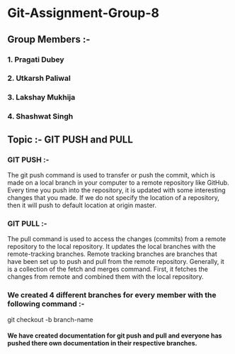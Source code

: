 # Git-Assignment-Group-8

## Group Members :-
### 1. Pragati Dubey
### 2. Utkarsh Paliwal
### 3. Lakshay Mukhija
### 4. Shashwat Singh

## Topic :- GIT PUSH and PULL

### GIT PUSH :-  

The git push command is used to transfer or push the commit, which is made on a local branch in your computer to a remote repository like GitHub. Every time you push into the repository, it is updated with some interesting changes that you made. If we do not specify the location of a repository, then it will push to default location at origin master.

### GIT PULL :-

The pull command is used to access the changes (commits) from a remote repository to the local repository. It updates the local branches with the remote-tracking branches. Remote tracking branches are branches that have been set up to push and pull from the remote repository. Generally, it is a collection of the fetch and merges command. First, it fetches the changes from remote and combined them with the local repository.

### We created 4 different branches for every member with the following command :-
git checkout -b branch-name
  
#### We have created documentation for git push and pull and everyone has pushed there own documentation in their respective branches.
